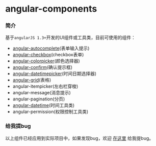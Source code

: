 # angular-components

### 简介
基于`angularJS 1.3+`开发的UI组件或工具类，目前可使用的组件： 

- [angular-autocomplete](https://github.com/linjinying/angular-components/tree/master/angular-autocomplete)(表单输入提示)
- [angular-checkbox](https://github.com/linjinying/angular-components/tree/master/angular-checkbox)(checkbox表单)
- [angular-colorpicker](https://github.com/linjinying/angular-components/tree/master/angular-colorpicker)(颜色选择器)
- [angular-confirm](https://github.com/linjinying/angular-components/tree/master/angular-confirm)(确认提示框)
- [angular-datetimepicker](https://github.com/linjinying/angular-components/tree/master/angular-datetimepicker)(时间日期选择器)
- [angular-grid](https://github.com/linjinying/angular-components/tree/master/angular-grid)(表格)
- angular-itempicker(左右栏穿梭)
- angular-message(消息提示)
- angular-pagination(分页)
- [angular-datetime](https://github.com/linjinying/angular-components/tree/master/angular-datetime)(时间工具类)
- angular-permission(权限控制工具类)

### 给我提bug
以上组件已经应用到实际项目中，如果发现bug，欢迎 [在这里](https://github.com/linjinying/angular-components/issues) 给我提bug。